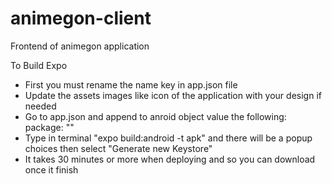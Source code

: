# animegon-client
Frontend of animegon application

To Build Expo 
* First you must rename the name key in app.json file
* Update the assets images like icon of the application with your design if needed
* Go to app.json and append to anroid object value the following:
  package: "<yourpackagename/>"
* Type in terminal "expo build:android -t apk" and there will be a popup choices then select "Generate new Keystore"
* It takes 30 minutes or more when deploying and so you can download once it finish 
